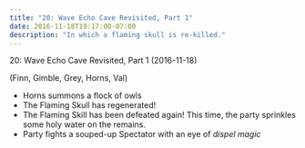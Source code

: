 ```yaml
---
title: "20: Wave Echo Cave Revisited, Part 1"
date: 2016-11-18T19:17:00-07:00
description: "In which a flaming skull is re-killed."
---
```


20: Wave Echo Cave Revisited, Part 1 (2016-11-18)

(Finn, Gimble, Grey, Horns, Val)

- Horns summons a flock of owls
- The Flaming Skull has regenerated!
- The Flaming Skill has been defeated again! This time, the party sprinkles some holy water on the remains.
- Party fights a souped-up Spectator with an eye of _dispel magic_
